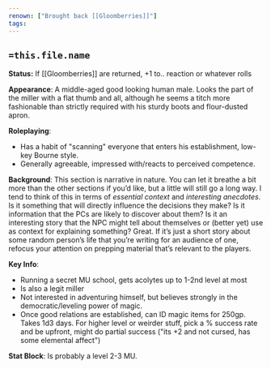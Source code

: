```yaml
---
renown: ["Brought back [[Gloomberries]]"]
tags:
---
```


## `=this.file.name`

**Status:** If [[Gloomberries]] are returned, +1 to.. reaction or whatever rolls

**Appearance**: A middle-aged good looking human male. Looks the part of the miller with a flat thumb and all, although he seems a titch more fashionable than strictly required with his sturdy boots and flour-dusted apron.

**Roleplaying**: 
- Has a habit of "scanning" everyone that enters his establishment, low-key Bourne style.
- Generally agreeable, impressed with/reacts to perceived competence.

**Background**: This section is narrative in nature. You can let it breathe a bit more than the other sections if you’d like, but a little will still go a long way. I tend to think of this in terms of _essential context_ and _interesting anecdotes_. Is it something that will directly influence the decisions they make? Is it information that the PCs are likely to discover about them? Is it an interesting story that the NPC might tell about themselves or (better yet) use as context for explaining something? Great. If it’s just a short story about some random person’s life that you’re writing for an audience of one, refocus your attention on prepping material that’s relevant to the players.

**Key Info**: 
- Running a secret MU school, gets acolytes up to 1-2nd level at most
- Is also a legit miller
- Not interested in adventuring himself, but believes strongly in the democratic/leveling power of magic.
- Once good relations are established, can ID magic items for 250gp. Takes 1d3 days. For higher level or weirder stuff, pick a % success rate and be upfront, might do partial success ("its +2 and not cursed, has some elemental affect")

**Stat Block**: Is probably a level 2-3 MU.
